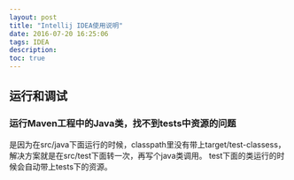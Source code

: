 ```yaml
---
layout: post
title: "Intellij IDEA使用说明"
date: 2016-07-20 16:25:06
tags: IDEA
description: 
toc: true
---
```


## 运行和调试

### 运行Maven工程中的Java类，找不到tests中资源的问题
是因为在src/java下面运行的时候，classpath里没有带上target/test-classess，解决方案就是在src/test下面转一次，再写个java类调用。 test下面的类运行的时候会自动带上tests下的资源。


